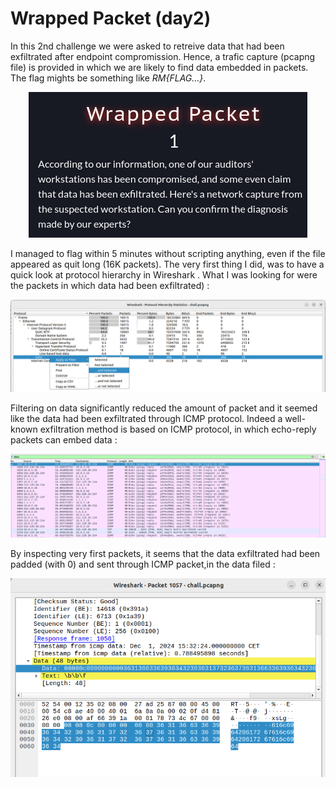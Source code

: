 # Wrapped Packet (day2)
In this 2nd challenge we were asked to retreive data that had been exfiltrated after endpoint compromission. Hence, a trafic capture (pcapng file) is provided in which we are likely to find data embedded in packets. The flag mights be something like _RM{FLAG...}_.
<p align="center">
  <img src="Screenshots/S1.png" alt="Desc">
</p>
I managed to flag within 5 minutes without scripting anything, even if the file appeared as quit long (16K packets). The very first thing I did, was to have a quick look at protocol hierarchy in Wireshark . What I was looking for were the packets in which data had been exfiltrated) : 
<p align="center">
  <img src="Screenshots/S2.png" alt="Desc">
</p>
Filtering on data significantly reduced the amount of packet and it seemed like the data had been exfiltrated through ICMP protocol. Indeed a well-known exfiltration method is based on ICMP protocol, in which echo-reply packets can embed data : 
<p align="center">
  <img src="Screenshots/S3.png" alt="Desc">
</p>
By inspecting very first packets, it seems that the data exfiltrated had been padded (with 0) and sent through ICMP packet,in the data filed : 
<p align="center">
  <img src="Screenshots/S4.png" alt="Desc">
</p>



